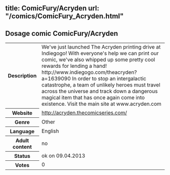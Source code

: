 title: ComicFury/Acryden
url: "/comics/ComicFury_Acryden.html"
---
Dosage comic ComicFury/Acryden
-----------------------------------------

<table class="comicinfo">
<tr>
<th>Description</th><td>We've just launched The Acryden printing drive at Indiegogo! With everyone's help we can print our comic, we've also whipped up some pretty cool rewards for lending a hand! http://www.indiegogo.com/theacryden?a=1639090 In order to stop an intergalactic catastrophe, a team of unlikely heroes must travel across the universe and track down a dangerous magical item that has once again come into existence. Visit the main site at www.acryden.com</td>
</tr>
<tr>
<th>Website</th><td><a href="http://acryden.thecomicseries.com/">http://acryden.thecomicseries.com/</a></td>
</tr>
<tr>
<th>Genre</th><td>Other</td>
</tr>
<tr>
<th>Language</th><td>English</td>
</tr>
<tr>
<th>Adult content</th><td>no</td>
</tr>
<tr>
<th>Status</th><td>ok on 09.04.2013</td>
</tr>
<tr>
<th>Votes</th><td>0</div></td>
</tr>
</table>

